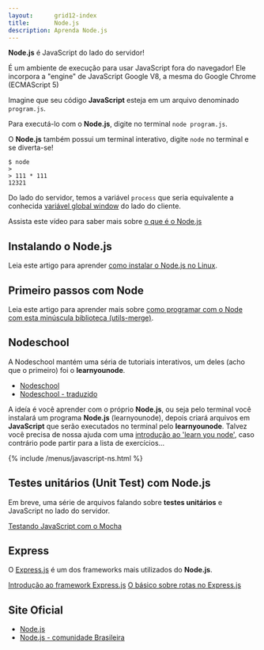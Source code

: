 ```yaml
---
layout:      grid12-index
title:       Node.js
description: Aprenda Node.js
---
```



__Node.js__ é JavaScript do lado do servidor!

É um ambiente de execução para usar JavaScript fora do navegador!
Ele incorpora a "engine" de JavaScript Google V8, a mesma do Google Chrome (ECMAScript 5)

Imagine que seu código __JavaScript__ esteja em um arquivo denominado `program.js`.

Para executá-lo com o __Node.js__, digite no terminal `node program.js`.

O __Node.js__ também possui um terminal interativo, digite `node` no terminal e se diverta-se!

    $ node
    >
    > 111 * 111
    12321

Do lado do servidor, temos a variável `process` que seria equivalente a conhecida 
[variável global window](/javascript/refs/objeto-global/) do lado do cliente.

Assista este vídeo para saber mais sobre [o que é o Node.js](https://www.youtube.com/watch?v=B0hc7hmpCD4 "link-externo")



Instalando o Node.js
---

Leia este artigo para aprender [como instalar o Node.js no Linux](/linux/cookbook/nodejs/).




Primeiro passos com Node
---

Leia este artigo para aprender mais sobre
[como programar com o Node com esta minúscula biblioteca (utils-merge)](programando-com-node-utils-merge).



Nodeschool
---

A Nodeschool mantém uma séria de tutoriais interativos, um deles (acho que o primeiro) foi o __learnyounode__.

- [Nodeschool](http://nodeschool.io/ "link-externo")
- [Nodeschool - traduzido](https://github.com/lucasfcosta/learnyounode-pt-br "link-externo")

A ideía é você aprender com o próprio __Node.js__, ou seja pelo terminal você instalará um programa __Node.js__ (learnyounode),
depois criará arquivos em __JavaScript__ que serão executados no terminal pelo __learnyounode__. Talvez você precisa de
nossa ajuda com uma [introdução ao 'learn you node'](ns-learyounode/), caso contrário pode partir para a lista de 
exercícios...

{% include /menus/javascript-ns.html %}



Testes unitários (Unit Test) com Node.js
---

Em breve, uma série de arquivos falando sobre __testes unitários__ e JavaScript no lado do servidor.

<div class="list-group">
    <a href="/javascript/node.js/mocha-teste-seu-javascript/" class="list-group-item">Testando JavaScript com o Mocha</a>
</div>



Express
---

O [Express.js](http://expressjs.com/ "link-externo") é um dos frameworks mais utilizados do __Node.js__.

<div class="list-group">
    <a href="/javascript/node.js/expressjs-introducao/" class="list-group-item">Introdução ao framework Express.js</a>
    <a href="/javascript/node.js/expressjs-rotas-routing/" class="list-group-item">O básico sobre rotas no Express.js</a>
</div>




Site Oficial
---

- [Node.js](http://nodejs.org/ "link-externo")
- [Node.js - comunidade Brasileira](http://nodebr.com/ "link-externo")